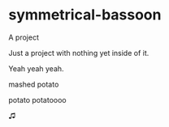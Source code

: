 # symmetrical-bassoon
A project

Just a project with nothing yet inside of it.

Yeah yeah yeah.

mashed potato

potato potatoooo

♫ 
